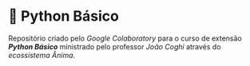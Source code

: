 # 🐍 Python Básico

Repositório criado pelo *Google Colaboratory* para o curso de extensão ***Python Básico*** ministrado pelo professor *João Coghi* através do *ecossistema Ânima*.
